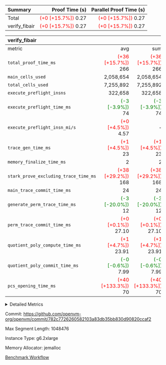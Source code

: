 | Summary | Proof Time (s) | Parallel Proof Time (s) |
|:---|---:|---:|
| Total | <span style='color: red'>(+0 [+15.7%])</span> 0.27 | <span style='color: red'>(+0 [+15.7%])</span> 0.27 |
| verify_fibair | <span style='color: red'>(+0 [+15.7%])</span> 0.27 | <span style='color: red'>(+0 [+15.7%])</span> 0.27 |


| verify_fibair |||||
|:---|---:|---:|---:|---:|
|metric|avg|sum|max|min|
| `total_proof_time_ms ` | <span style='color: red'>(+36 [+15.7%])</span> 266 | <span style='color: red'>(+36 [+15.7%])</span> 266 | <span style='color: red'>(+36 [+15.7%])</span> 266 | <span style='color: red'>(+36 [+15.7%])</span> 266 |
| `main_cells_used     ` |  2,058,654 |  2,058,654 |  2,058,654 |  2,058,654 |
| `total_cells_used    ` |  7,255,892 |  7,255,892 |  7,255,892 |  7,255,892 |
| `execute_preflight_insns` |  322,658 |  322,658 |  322,658 |  322,658 |
| `execute_preflight_time_ms` | <span style='color: green'>(-3 [-3.9%])</span> 74 | <span style='color: green'>(-3 [-3.9%])</span> 74 | <span style='color: green'>(-3 [-3.9%])</span> 74 | <span style='color: green'>(-3 [-3.9%])</span> 74 |
| `execute_preflight_insn_mi/s` | <span style='color: red'>(+0 [+4.5%])</span> 4.57 | -          | <span style='color: red'>(+0 [+4.5%])</span> 4.57 | <span style='color: red'>(+0 [+4.5%])</span> 4.57 |
| `trace_gen_time_ms   ` | <span style='color: red'>(+1 [+4.5%])</span> 23 | <span style='color: red'>(+1 [+4.5%])</span> 23 | <span style='color: red'>(+1 [+4.5%])</span> 23 | <span style='color: red'>(+1 [+4.5%])</span> 23 |
| `memory_finalize_time_ms` |  2 |  2 |  2 |  2 |
| `stark_prove_excluding_trace_time_ms` | <span style='color: red'>(+38 [+29.2%])</span> 168 | <span style='color: red'>(+38 [+29.2%])</span> 168 | <span style='color: red'>(+38 [+29.2%])</span> 168 | <span style='color: red'>(+38 [+29.2%])</span> 168 |
| `main_trace_commit_time_ms` |  24 |  24 |  24 |  24 |
| `generate_perm_trace_time_ms` | <span style='color: green'>(-3 [-20.0%])</span> 12 | <span style='color: green'>(-3 [-20.0%])</span> 12 | <span style='color: green'>(-3 [-20.0%])</span> 12 | <span style='color: green'>(-3 [-20.0%])</span> 12 |
| `perm_trace_commit_time_ms` | <span style='color: red'>(+0 [+0.1%])</span> 27.10 | <span style='color: red'>(+0 [+0.1%])</span> 27.10 | <span style='color: red'>(+0 [+0.1%])</span> 27.10 | <span style='color: red'>(+0 [+0.1%])</span> 27.10 |
| `quotient_poly_compute_time_ms` | <span style='color: red'>(+1 [+4.7%])</span> 23.91 | <span style='color: red'>(+1 [+4.7%])</span> 23.91 | <span style='color: red'>(+1 [+4.7%])</span> 23.91 | <span style='color: red'>(+1 [+4.7%])</span> 23.91 |
| `quotient_poly_commit_time_ms` | <span style='color: green'>(-0 [-0.6%])</span> 7.99 | <span style='color: green'>(-0 [-0.6%])</span> 7.99 | <span style='color: green'>(-0 [-0.6%])</span> 7.99 | <span style='color: green'>(-0 [-0.6%])</span> 7.99 |
| `pcs_opening_time_ms ` | <span style='color: red'>(+40 [+133.3%])</span> 70 | <span style='color: red'>(+40 [+133.3%])</span> 70 | <span style='color: red'>(+40 [+133.3%])</span> 70 | <span style='color: red'>(+40 [+133.3%])</span> 70 |



<details>
<summary>Detailed Metrics</summary>

|  | verify_program_compile_ms | verify_fibair_time_ms | total_cells | stark_prove_excluding_trace_time_ms | quotient_poly_compute_time_ms | quotient_poly_commit_time_ms | query phase_time_ms | perm_trace_commit_time_ms | pcs_opening_time_ms | partially_prove_time_ms | open_time_ms | main_trace_commit_time_ms | generate_perm_trace_time_ms | evaluate matrix_time_ms | eval_and_commit_quotient_time_ms | build fri inputs_time_ms | OpeningProverGpu::open_time_ms |
| --- | --- | --- | --- | --- | --- | --- | --- | --- | --- | --- | --- | --- | --- | --- | --- | --- |
|  | 7 | 266 | 65,536 | 114 | 0.13 | 0.72 | 1 | 0 | 109 | 0 | 19 | 3 | 0 | 1 | 0 | 0 | 19 | 

| air_name | rows | quotient_deg | main_cols | interactions | constraints | cells |
| --- | --- | --- | --- | --- | --- | --- |
| AccessAdapterAir<2> |  | 2 |  | 5 | 12 |  | 
| AccessAdapterAir<4> |  | 2 |  | 5 | 12 |  | 
| AccessAdapterAir<8> |  | 2 |  | 5 | 12 |  | 
| FibonacciAir | 32,768 | 1 | 2 |  | 5 | 65,536 | 
| FriReducedOpeningAir |  | 2 |  | 39 | 71 |  | 
| JalRangeCheckAir |  | 2 |  | 9 | 14 |  | 
| NativePoseidon2Air<BabyBearParameters>, 1> |  | 2 |  | 136 | 572 |  | 
| PhantomAir |  | 2 |  | 3 | 5 |  | 
| ProgramAir |  | 1 |  | 1 | 4 |  | 
| VariableRangeCheckerAir |  | 1 |  | 1 | 4 |  | 
| VmAirWrapper<AluNativeAdapterAir, FieldArithmeticCoreAir> |  | 2 |  | 15 | 27 |  | 
| VmAirWrapper<BranchNativeAdapterAir, BranchEqualCoreAir<1> |  | 2 |  | 11 | 25 |  | 
| VmAirWrapper<NativeAdapterAir<2, 0>, PublicValuesCoreAir> |  | 2 |  | 11 | 29 |  | 
| VmAirWrapper<NativeLoadStoreAdapterAir<1>, NativeLoadStoreCoreAir<1> |  | 2 |  | 15 | 20 |  | 
| VmAirWrapper<NativeLoadStoreAdapterAir<4>, NativeLoadStoreCoreAir<4> |  | 2 |  | 15 | 20 |  | 
| VmAirWrapper<NativeVectorizedAdapterAir<4>, FieldExtensionCoreAir> |  | 2 |  | 15 | 27 |  | 
| VmConnectorAir |  | 2 |  | 5 | 11 |  | 
| VolatileBoundaryAir |  | 2 |  | 7 | 19 |  | 

| group | trace_gen_time_ms | total_proof_time_ms | total_cells_used | total_cells | system_trace_gen_time_ms | stark_prove_excluding_trace_time_ms | single_trace_gen_time_ms | quotient_poly_compute_time_ms | quotient_poly_commit_time_ms | query phase_time_ms | perm_trace_commit_time_ms | pcs_opening_time_ms | partially_prove_time_ms | open_time_ms | memory_finalize_time_ms | main_trace_commit_time_ms | main_cells_used | generate_perm_trace_time_ms | fri.log_blowup | execute_preflight_time_ms | execute_preflight_insns | execute_preflight_insn_mi/s | evaluate matrix_time_ms | eval_and_commit_quotient_time_ms | build fri inputs_time_ms | OpeningProverGpu::open_time_ms |
| --- | --- | --- | --- | --- | --- | --- | --- | --- | --- | --- | --- | --- | --- | --- | --- | --- | --- | --- | --- | --- | --- | --- | --- | --- | --- | --- |
| verify_fibair | 23 | 266 | 7,255,892 | 62,474,410 | 23 | 168 | 0 | 23.91 | 7.99 | 4 | 27.10 | 70 | 40 | 70 | 2 | 24 | 2,058,654 | 12 | 1 | 74 | 322,658 | 4.57 | 11 | 32 | 0 | 70 | 

| group | air_name | rows | prep_cols | perm_cols | main_cols | cells |
| --- | --- | --- | --- | --- | --- | --- |
| verify_fibair | AccessAdapterAir<2> | 131,072 |  | 16 | 11 | 3,538,944 | 
| verify_fibair | AccessAdapterAir<4> | 65,536 |  | 16 | 13 | 1,900,544 | 
| verify_fibair | AccessAdapterAir<8> | 128 |  | 16 | 17 | 4,224 | 
| verify_fibair | FriReducedOpeningAir | 2,048 |  | 84 | 27 | 227,328 | 
| verify_fibair | JalRangeCheckAir | 32,768 |  | 28 | 12 | 1,310,720 | 
| verify_fibair | NativePoseidon2Air<BabyBearParameters>, 1> | 32,768 |  | 312 | 398 | 23,265,280 | 
| verify_fibair | PhantomAir | 16,384 |  | 12 | 6 | 294,912 | 
| verify_fibair | ProgramAir | 8,192 |  | 8 | 10 | 147,456 | 
| verify_fibair | VariableRangeCheckerAir | 262,144 | 2 | 8 | 1 | 2,359,296 | 
| verify_fibair | VmAirWrapper<AluNativeAdapterAir, FieldArithmeticCoreAir> | 262,144 |  | 36 | 29 | 17,039,360 | 
| verify_fibair | VmAirWrapper<BranchNativeAdapterAir, BranchEqualCoreAir<1> | 32,768 |  | 28 | 23 | 1,671,168 | 
| verify_fibair | VmAirWrapper<NativeLoadStoreAdapterAir<1>, NativeLoadStoreCoreAir<1> | 65,536 |  | 40 | 21 | 3,997,696 | 
| verify_fibair | VmAirWrapper<NativeLoadStoreAdapterAir<4>, NativeLoadStoreCoreAir<4> | 32,768 |  | 40 | 27 | 2,195,456 | 
| verify_fibair | VmAirWrapper<NativeVectorizedAdapterAir<4>, FieldExtensionCoreAir> | 32,768 |  | 36 | 38 | 2,424,832 | 
| verify_fibair | VmConnectorAir | 2 | 1 | 16 | 5 | 42 | 
| verify_fibair | VolatileBoundaryAir | 65,536 |  | 20 | 12 | 2,097,152 | 

| group | trace_height_constraint | weighted_sum | threshold |
| --- | --- | --- | --- |
| verify_fibair | 0 | 1,085,444 | 2,013,265,921 | 
| verify_fibair | 1 | 5,411,200 | 2,013,265,921 | 
| verify_fibair | 2 | 542,722 | 2,013,265,921 | 
| verify_fibair | 3 | 5,476,612 | 2,013,265,921 | 
| verify_fibair | 4 | 65,536 | 2,013,265,921 | 
| verify_fibair | 5 | 12,851,850 | 2,013,265,921 | 

| trace_height_constraint | threshold |
| --- | --- |
| 0 | 2,013,265,921 | 

</details>


Commit: https://github.com/openvm-org/openvm/commit/782c7726260582103a83db35bb830d90820ccaf2

Max Segment Length: 1048476

Instance Type: g6.2xlarge

Memory Allocator: jemalloc

[Benchmark Workflow](https://github.com/openvm-org/openvm/actions/runs/18365315482)
